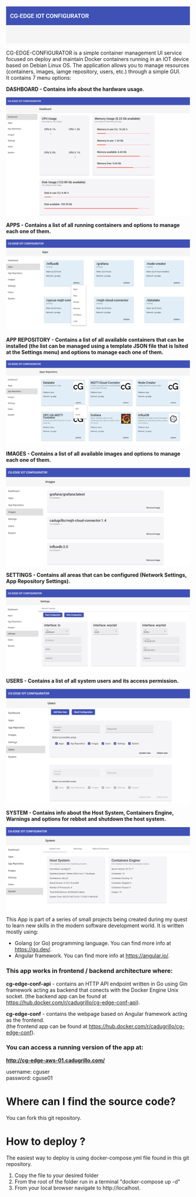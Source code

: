 <p align="center">
  <img title="cg-edge-configurator" src='https://raw.githubusercontent.com/cadugrillo/cg-edge-resources/main/cg-edge-banner.png' />
</p>

CG-EDGE-CONFIGURATOR is a simple container management UI service focused on deploy and maintain Docker containers running in an IOT device based on Debian Linux OS.
The application allows you to manage resources (containers, images, iamge repository, users, etc.) through a simple GUI.  
It contains 7 menu options:


**DASHBOARD - Contains info about the hardware usage.**
<p align="center">
  <img title="cg-edge-dashboard" src='https://raw.githubusercontent.com/cadugrillo/cg-edge-resources/main/cg-edge-dashboard.png' />
</p>

**APPS - Contains a list of all running containers and options to manage each one of them.**
<p align="center">
  <img title="cg-edge-apps" src='https://raw.githubusercontent.com/cadugrillo/cg-edge-resources/main/cg-edge-apps.png' />
</p>

**APP REPOSITORY - Contains a list of all available containers that can be installed (the list can be managed using a template JSON file that is lsited at the Settings menu) and options to manage each one of them.**
<p align="center">
  <img title="cg-edge-app-repository" src='https://raw.githubusercontent.com/cadugrillo/cg-edge-resources/main/cg-edge-app-repository.png' />
</p>

**IMAGES - Contains a list of all available images and options to manage each one of them.**
<p align="center">
  <img title="cg-edge-images" src='https://raw.githubusercontent.com/cadugrillo/cg-edge-resources/main/cg-edge-images.png' />
</p>

**SETTINGS - Contains all areas that can be configured (Network Settings, App Repository Settings).**
<p align="center">
  <img title="cg-edge-settings" src='https://raw.githubusercontent.com/cadugrillo/cg-edge-resources/main/cg-edge-settings.png' />
</p>

**USERS - Contains a list of all system users and its access permission.**
<p align="center">
  <img title="cg-edge-users" src='https://raw.githubusercontent.com/cadugrillo/cg-edge-resources/main/cg-edge-users.png' />
</p>

**SYSTEM - Contains info about the Host System, Containers Engine, Warnings and options for rebbot and shutdown the host system.**
<p align="center">
  <img title="cg-edge-system" src='https://raw.githubusercontent.com/cadugrillo/cg-edge-resources/main/cg-edge-system.png' />
</p>


This App is part of a series of small projects being created during my quest to learn new skills in the modern software development world. It is written mostly using:

- Golang (or Go) programming language. You can find more info at https://go.dev/.
- Angular framework. You can find more info at https://angular.io/.


<h3>This app works in frontend / backend architecture where:</h3>

**cg-edge-conf-api**   - contains an HTTP API endpoint written in Go using Gin framework acting as backend that conects with the Docker Engine Unix socket.
(the backend app can be found at https://hub.docker.com/r/cadugrillo/cg-edge-conf-api).  

**cg-edge-conf** - contains the webpage based on Angular framework acting as the frontend.  
(the frontend app can be found at https://hub.docker.com/r/cadugrillo/cg-edge-conf).


<h3>You can access a running version of the app at:</h3>

**http://cg-edge-aws-01.cadugrillo.com/**

username: cguser  
password: cguse01  


<h1>Where can I find the source code?</h1>

You can fork this git repository.


<h1>How to deploy ?</h1>

The easiest way to deploy is using docker-compose.yml file found in this git repository.

1. Copy the file to your desired folder
2.  From the root of the folder run in a terminal "docker-compose up -d"
3. From your local browser navigate to http://localhost.

